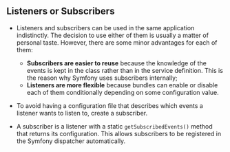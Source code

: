 ## Listeners or Subscribers
- Listeners and subscribers can be used in the same application indistinctly. The decision to use either of them is usually a matter of personal taste. However, there are some minor advantages for each of them:

	- **Subscribers are easier to reuse** because the knowledge of the events is kept in the class rather than in the service definition. This is the reason why Symfony uses subscribers internally;
	- **Listeners are more flexible** because bundles can enable or disable each of them conditionally depending on some configuration value.
- To avoid having a configuration file that describes which events a listener wants to listen to, create a subscriber. 
- A subscriber is a listener with a static `getSubscribedEvents()` method that returns its configuration. This allows subscribers to be registered in the Symfony dispatcher automatically.